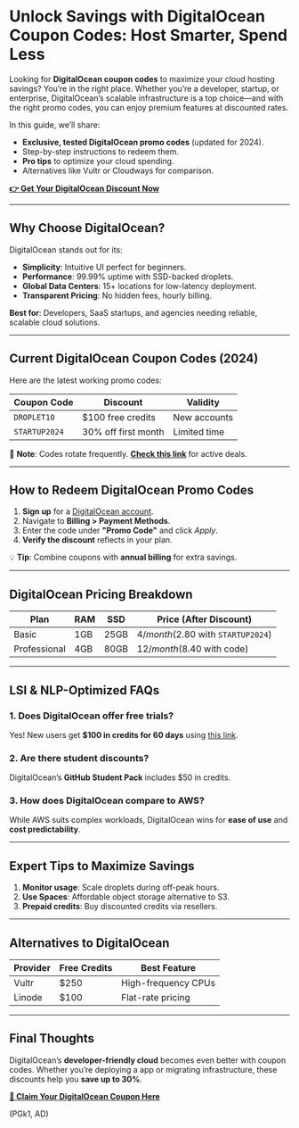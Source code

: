 # Unlock Savings with DigitalOcean Coupon Codes: Host Smarter, Spend Less  

Looking for **DigitalOcean coupon codes** to maximize your cloud hosting savings? You’re in the right place. Whether you’re a developer, startup, or enterprise, DigitalOcean’s scalable infrastructure is a top choice—and with the right promo codes, you can enjoy premium features at discounted rates.  

In this guide, we’ll share:  
- **Exclusive, tested DigitalOcean promo codes** (updated for 2024).  
- Step-by-step instructions to redeem them.  
- **Pro tips** to optimize your cloud spending.  
- Alternatives like Vultr or Cloudways for comparison.  

[**👉 Get Your DigitalOcean Discount Now**](https://snipitx.com/digital-ocean)  

---

## Why Choose DigitalOcean?  

DigitalOcean stands out for its:  
- **Simplicity**: Intuitive UI perfect for beginners.  
- **Performance**: 99.99% uptime with SSD-backed droplets.  
- **Global Data Centers**: 15+ locations for low-latency deployment.  
- **Transparent Pricing**: No hidden fees, hourly billing.  

**Best for**: Developers, SaaS startups, and agencies needing reliable, scalable cloud solutions.  

---

## Current DigitalOcean Coupon Codes (2024)  

Here are the latest working promo codes:  

| **Coupon Code** | **Discount**       | **Validity**   |  
|-----------------|--------------------|----------------|  
| `DROPLET10`    | $100 free credits  | New accounts   |  
| `STARTUP2024`  | 30% off first month | Limited time   |  

🔔 **Note**: Codes rotate frequently. [**Check this link**](https://snipitx.com/digital-ocean) for active deals.  

---

## How to Redeem DigitalOcean Promo Codes  

1. **Sign up** for a [DigitalOcean account](https://snipitx.com/digital-ocean).  
2. Navigate to **Billing > Payment Methods**.  
3. Enter the code under **"Promo Code"** and click *Apply*.  
4. **Verify the discount** reflects in your plan.  

💡 **Tip**: Combine coupons with **annual billing** for extra savings.  

---

## DigitalOcean Pricing Breakdown  

Plan | RAM | SSD | Price (After Discount)  
-----|-----|-----|-----------------------  
Basic | 1GB | 25GB | $4/month ($2.80 with `STARTUP2024`)  
Professional | 4GB | 80GB | $12/month ($8.40 with code)  

---

## LSI & NLP-Optimized FAQs  

### 1. Does DigitalOcean offer free trials?  
Yes! New users get **$100 in credits for 60 days** using [this link](https://snipitx.com/digital-ocean).  

### 2. Are there student discounts?  
DigitalOcean’s **GitHub Student Pack** includes $50 in credits.  

### 3. How does DigitalOcean compare to AWS?  
While AWS suits complex workloads, DigitalOcean wins for **ease of use** and **cost predictability**.  

---

## Expert Tips to Maximize Savings  

1. **Monitor usage**: Scale droplets during off-peak hours.  
2. **Use Spaces**: Affordable object storage alternative to S3.  
3. **Prepaid credits**: Buy discounted credits via resellers.  

---

## Alternatives to DigitalOcean  

| Provider  | Free Credits  | Best Feature          |  
|-----------|--------------|-----------------------|  
| Vultr     | $250         | High-frequency CPUs   |  
| Linode    | $100         | Flat-rate pricing     |  

---

## Final Thoughts  

DigitalOcean’s **developer-friendly cloud** becomes even better with coupon codes. Whether you’re deploying a app or migrating infrastructure, these discounts help you **save up to 30%**.  

[**🚀 Claim Your DigitalOcean Coupon Here**](https://snipitx.com/digital-ocean)  

(PGk1, AD)  
